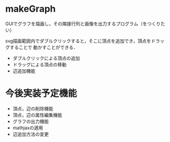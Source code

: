 # makeGraph
GUIでグラフを描画し，その隣接行列と画像を出力するプログラム（をつくりたい）

svg描画範囲内でダブルクリックすると，そこに頂点を追加でき，頂点をドラッグすることで
動かすことができる．

* ダブルクリックによる頂点の追加
* ドラッグによる頂点の移動
* 辺追加機能

# 今後実装予定機能

* 頂点，辺の削除機能
* 頂点，辺の属性編集機能
* グラフの出力機能
* mathjaxの適用
* 辺追加方法の変更